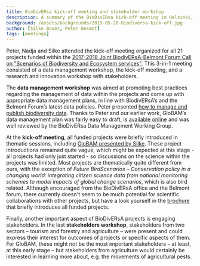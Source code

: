 ```yaml
---
title: BioDivERsa kick-off meeting and stakeholder workshop
description: A summary of the BioDivERsa kick-off meeting in Helsinki, Finland on 14-16 May 2019.
background: /assets/backgrounds/2019-05-20-biodiversa-kick-off.jpg
author: [Silke Bauer, Peter Desmet]
tags: [meetings]
---
```


Peter, Nadja and Silke attended the kick-off meeting organized for all 21 projects funded within the [2017-2018 Joint BiodivERsA-Belmont Forum Call on "Scenarios of Biodiversity and Ecosystem services"](https://www.biodiversa.org/1400). This 3-in-1 meeting consisted of a data management workshop, the kick-off meeting, and a research and innovation workshop with stakeholders.

The **data management workshop** was aimed at promoting best practices regarding the management of data within the projects and come up with appropriate data management plans, in line with BiodivERsA’s and the Belmont Forum’s latest data policies. Peter presented [how to manage and publish biodiversity data](https://speakerdeck.com/peterdesmet/how-to-manage-and-publish-biodiversity-data). Thanks to Peter and our earlier work, GloBAM’s data management plan was fairly easy to draft, is [available online](https://aloftdata.github.io/globam-dmp/) and was well reviewed by the BioDivERsa Data Management Working Group.

At the **kick-off meeting**, all funded projects were briefly introduced in thematic sessions, including [GloBAM presented by Silke](/assets/docs/2019-05_GloBAM_BiodivScen_kick-off_Helsinki.pdf). These project introductions remained quite vague, which might be expected at this stage - all projects had only just started - so discussions on the science within the projects was limited. Most projects are thematically quite different from ours, with the exception of _Future BirdScenarios – Conservation policy in a changing world: integrating citizen science data from national monitoring schemes to model impacts of global change scenarios_, which is also bird related. Although encouraged from the BioDivERsA office and the Belmont forum, there currently doesn't seem to be much potential for scientific collaborations with other projects, but have a look yourself in the [brochure](http://www.biodiversa.org/1571) that briefly introduces all funded projects.

Finally, another important aspect of BioDivERsA projects is engaging stakeholders. In the last **stakeholders workshop**, stakeholders from two sectors – tourism and forestry and agriculture – were present and could express their interest for outcomes of projects or specific aspects of them. For GloBAM, these might not be the most important stakeholders – at least, at this early stage – but stakeholders from agriculture would certainly be interested in learning more about, e.g. the movements of agricultural pests.
